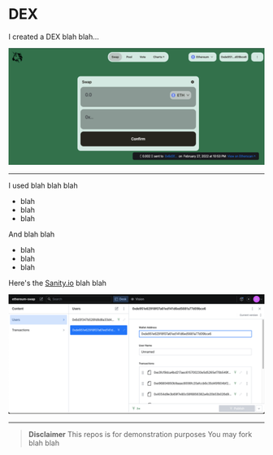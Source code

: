 # DEX

I created a DEX blah blah...

![DEX-screenshot](/DEX.png)


------------------------------------------------------------------------------------------------------------------------

I used blah blah blah

* blah
* blah
* blah

And blah blah

* blah 
* blah
* blah

Here's the [Sanity.io](https://www.sanity.io/) blah blah

![Sanity-users](/DEX2.png)

-------------------------------------------------------------------

> **Disclaimer**
> This repos is for demonstration purposes
> You may fork blah blah

